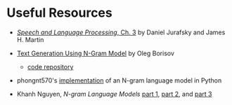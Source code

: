 # Useful Resources

- [_Speech and Language Processing_, Ch. 3](https://web.stanford.edu/~jurafsky/slp3/3.pdf) by Daniel Jurafsky and James H. Martin

- [Text Generation Using N-Gram Model](https://towardsdatascience.com/text-generation-using-n-gram-model-8d12d9802aa0/) by Oleg Borisov
  - [code repository](https://github.com/olegborisovv/NGram_LanguageModel/tree/main)

- phongnt570's [implementation](https://github.com/phongnt570/ngram-lm) of an N-gram language model in Python

- Khanh Nguyen, _N-gram Language Models_ [part 1](https://medium.com/mti-technology/n-gram-language-model-b7c2fc322799), [part 2](https://medium.com/@seismatica/n-gram-language-models-70af02e742ad), and [part 3](https://medium.com/@seismatica/n-gram-language-models-b125b9b62e58)